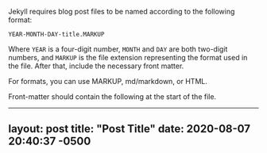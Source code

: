 Jekyll requires blog post files to be named according to the following format:

`YEAR-MONTH-DAY-title.MARKUP`

Where `YEAR` is a four-digit number, `MONTH` and `DAY` are both two-digit numbers, and `MARKUP` is the file extension representing the format used in the file. After that, include the necessary front matter. 

For formats, you can use MARKUP, md/markdown, or HTML.

Front-matter should contain the following at the start of the file. 

---
layout: post
title: "Post Title"
date: 2020-08-07 20:40:37 -0500
---